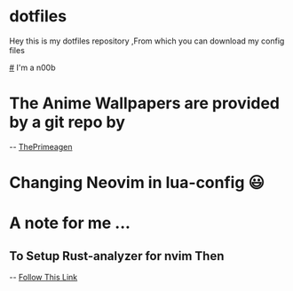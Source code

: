  # dotfiles


 Hey this is my dotfiles repository ,From which you can download my config files
 
 [#](#) I'm a n00b
 
# The Anime Wallpapers are provided by a git repo by 

-- [ThePrimeagen](https://github.com/ThePrimeagen/anime)

# Changing Neovim in lua-config :smiley:

# A note for me ...
## To Setup Rust-analyzer for nvim Then
 -- [Follow This Link](https://sharksforarms.dev/posts/neovim-rust/)
